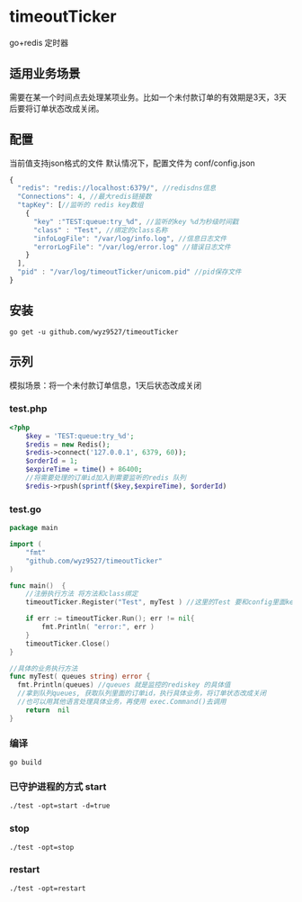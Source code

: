 # timeoutTicker
go+redis 定时器

## 适用业务场景
需要在某一个时间点去处理某项业务。比如一个未付款订单的有效期是3天，3天后要将订单状态改成关闭。

## 配置
当前值支持json格式的文件
默认情况下，配置文件为 conf/config.json
```javascript
{
  "redis": "redis://localhost:6379/", //redisdns信息
  "Connections": 4, //最大redis链接数
  "tapKey": [//监听的 redis key数组
    {
      "key" :"TEST:queue:try_%d", //监听的key %d为秒级时间戳
      "class" : "Test", //绑定的class名称
      "infoLogFile": "/var/log/info.log", //信息日志文件
      "errorLogFile": "/var/log/error.log" //错误日志文件
    }
  ],
  "pid" : "/var/log/timeoutTicker/unicom.pid" //pid保存文件
}
```

## 安装
```shell
go get -u github.com/wyz9527/timeoutTicker
```

## 示列
模拟场景：将一个未付款订单信息，1天后状态改成关闭
### test.php
```php
<?php
	$key = 'TEST:queue:try_%d';
	$redis = new Redis();
	$redis->connect('127.0.0.1', 6379, 60));
	$orderId = 1;
	$expireTime = time() + 86400;
	//将需要处理的订单id加入到需要监听的redis 队列
	$redis->rpush(sprintf($key,$expireTime), $orderId)
```

### test.go
```go
package main

import (
	"fmt"
	"github.com/wyz9527/timeoutTicker"
)

func main()  {
	//注册执行方法 将方法和class绑定
	timeoutTicker.Register("Test", myTest ) //这里的Test 要和config里面key 里面的class 名称一致

	if err := timeoutTicker.Run(); err != nil{
		fmt.Println( "error:", err )
	}
	timeoutTicker.Close()
}

//具体的业务执行方法
func myTest( queues string) error {
  fmt.Println(queues) //queues 就是监控的rediskey 的具体值
  //拿到队列queues, 获取队列里面的订单id，执行具体业务，将订单状态改成关闭
  //也可以用其他语言处理具体业务，再使用 exec.Command()去调用
	return  nil
}
```

### 编译
```shell
go build
```

### 已守护进程的方式 start
```shell
./test -opt=start -d=true
```

### stop
```shell
./test -opt=stop
```

### restart
```shell
./test -opt=restart
```


